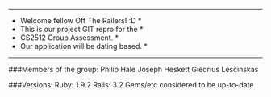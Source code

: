 *****************************************
* Welcome fellow Off The Railers! :D    *
* This is our project GIT repro for the *
* CS2512 Group Assessment.              *
* Our application will be dating based. *
*****************************************

###Members of the group:
Philip Hale
Joseph Heskett
Giedrius Leščinskas

###Versions:
Ruby: 1.9.2
Rails: 3.2
Gems/etc considered to be up-to-date
